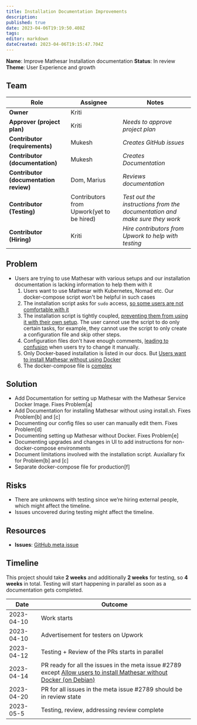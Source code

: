 ```yaml
---
title: Installation Documentation Improvements
description: 
published: true
date: 2023-04-06T19:19:50.408Z
tags: 
editor: markdown
dateCreated: 2023-04-06T19:15:47.704Z
---
```


**Name**: Improve Mathesar Installation documentation
**Status**: In review
**Theme**: User Experience and growth

## Team

| Role                                   | Assignee                                 | Notes                                                                      |
|----------------------------------------|------------------------------------------|----------------------------------------------------------------------------|
| **Owner**                              | Kriti                                    |                                                                            |
| **Approver (project plan)**            | Kriti                                    | *Needs to approve project plan*                                            |
| **Contributor (requirements)**         | Mukesh                                   | *Creates GitHub issues*                                                    |
| **Contributor (documentation)**        | Mukesh                                   | *Creates Documentation*                                                    |
| **Contributor (documentation review)** | Dom, Marius                              | *Reviews documentation*                                                    |
| **Contributor (Testing)**              | Contributors from Upwork(yet to be hired) | *Test out the instructions from the documentation and make sure they work* |
| **Contributor (Hiring)**               | Kriti                                    | *Hire contributors from Upwork to help with testing*                       |

## Problem
* Users are trying to use Mathesar with various setups and our installation documentation is lacking information to help them with it
  1. Users want to use Mathesar with Kubernetes, Nomad etc. Our docker-compose script won't be helpful in such cases
	2. The installation script asks for `sudo` access, [so some users are not comfortable with it](https://github.com/centerofci/mathesar/issues/2761)
  3. The installation script is tightly coupled, [preventing them from using it with their own setup](https://hackmd.io/wUpuiOwLRhGDy2y7H-ccHw). The user cannot use the script to do only certain tasks, for example, they cannot use the script to only create a configuration file and skip other steps. 
 	4. Configuration files don't have enough comments, [leading to confusion](https://github.com/centerofci/mathesar/issues/2655#issuecomment-1465731661) when users try to change it manually.
  5. Only Docker-based installation is listed in our docs. But [Users want to install Mathesar without using Docker](https://news.ycombinator.com/item?id=35007769)
  6. The docker-compose file is [complex](https://www.reddit.com/r/selfhosted/comments/11n2fxx/comment/jbnmdvi/?utm_source=share&utm_medium=web2x&context=3)



## Solution
- Add Documentation for setting up Mathesar with the Mathesar Service Docker Image. Fixes Problem[a]
- Add Documentation for installing Mathesar without using install.sh. Fixes Problem[b] and [c]
- Documenting our config files so user can manually edit them. Fixes Problem[d]
- Documenting setting up Mathesar without Docker. Fixes Problem[e]
- Documenting upgrades and changes in UI to add instructions for non-docker-compose environments
- Document limitations involved with the installation script. Auxiallary fix for Problem[b] and [c]
- Separate docker-compose file for production[f]

## Risks
- There are unknowns with testing since we’re hiring external people, which might affect the timeline.
- Issues uncovered during testing might affect the timeline.

## Resources
- **Issues**: [GitHub meta issue](https://github.com/centerofci/mathesar/issues/2789)

## Timeline
This project should take **2 weeks** and additionally **2 weeks** for testing, so **4 weeks** in total. Testing will start happening in  parallel as soon as a documentation gets completed.


| Date       | Outcome                                                                                                                                                                     |
|------------|-----------------------------------------------------------------------------------------------------------------------------------------------------------------------------|
| 2023-04-10 | Work starts                                                                                                                                                                 | 
| 2023-04-10 | Advertisement for testers on Upwork                                                                                                                                         |
| 2023-04-12 | Testing + Review of the PRs starts in parallel                                                                                                                              |
| 2023-04-14 | PR ready for all the issues in the meta issue #2789 except [Allow users to install Mathesar without Docker (on Debian)](https://github.com/centerofci/mathesar/issues/2427) |
| 2023-04-20 | PR for all issues in the meta issue #2789 should be in review state                                                                                                         |
| 2023-05-5  | Testing, review, addressing review complete                                                                                                                                 |